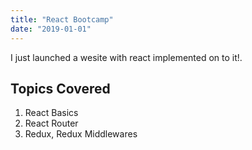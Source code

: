 ```yaml
---
title: "React Bootcamp"
date: "2019-01-01"
---
```


I just launched a wesite with react implemented on to it!.

## Topics Covered

1. React Basics
2. React Router
3. Redux, Redux Middlewares
